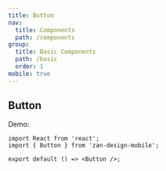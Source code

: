 ```yaml
---
title: Button
nav:
  title: Components
  path: /components
group:
  title: Basic Components
  path: /basic
  order: 1
mobile: true
---
```


## Button

Demo:

```tsx
import React from 'react';
import { Button } from 'zan-design-mobile';

export default () => <Button />;
```
